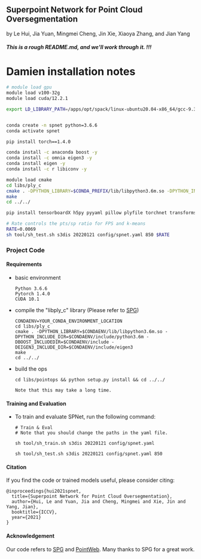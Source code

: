 ## Superpoint Network for Point Cloud Oversegmentation  

by Le Hui, Jia Yuan, Mingmei Cheng, Jin Xie, Xiaoya Zhang, and Jian Yang



#####  This is a rough README.md, and we'll work through it. !!!

# Damien installation notes

```bash
# module load gpu
module load v100-32g
module load cuda/12.2.1

export LD_LIBRARY_PATH=/apps/opt/spack/linux-ubuntu20.04-x86_64/gcc-9.3.0/cuda-12.2.1-762mhumcr6r5qnnzu4polhx65hthh6iv/lib64:$LD_LIBRARY_PATH


conda create -n spnet python=3.6.6
conda activate spnet

pip install torch==1.4.0

conda install -c anaconda boost -y
conda install -c omnia eigen3 -y
conda install eigen -y
conda install -c r libiconv -y

module load cmake
cd libs/ply_c
cmake . -DPYTHON_LIBRARY=$CONDA_PREFIX/lib/libpython3.6m.so -DPYTHON_INCLUDE_DIR=$CONDA_PREFIX/include/python3.6m -DBOOST_INCLUDEDIR=$CONDA_PREFIX/include -DEIGEN3_INCLUDE_DIR=$CONDA_PREFIX/include/eigen3
make
cd ../../

pip install tensorboardX h5py pyyaml pillow plyfile torchnet transforms3d scikit-learn tqdm 

# Rate controls the pts/sp ratio for FPS and k-means
RATE=0.0069
sh tool/sh_test.sh s3dis 20220121 config/spnet.yaml 850 $RATE

```


### Project Code

#### Requirements

* basic environment
    ```
    Python 3.6.6
    Pytorch 1.4.0
    CUDA 10.1
    ```

* compile the "libply_c" library (Please refer to [SPG](https://github.com/loicland/superpoint_graph))

  ```
  CONDAENV=YOUR_CONDA_ENVIRONMENT_LOCATION
  cd libs/ply_c
  cmake . -DPYTHON_LIBRARY=$CONDAENV/lib/libpython3.6m.so -DPYTHON_INCLUDE_DIR=$CONDAENV/include/python3.6m -DBOOST_INCLUDEDIR=$CONDAENV/include -DEIGEN3_INCLUDE_DIR=$CONDAENV/include/eigen3
  make
  cd ../../
  ```
  
* build the ops

  ```
  cd libs/pointops && python setup.py install && cd ../../
  
  Note that this may take a long time.
  ```


#### Training and Evaluation

* To train and evaluate SPNet, run the following command:

    ```
    # Train & Eval
    # Note that you should change the paths in the yaml file.
    
    sh tool/sh_train.sh s3dis 20220121 config/spnet.yaml
    
    sh tool/sh_test.sh s3dis 20220121 config/spnet.yaml 850
    ```


#### Citation

If you find the code or trained models useful, please consider citing:

```
@inproceedings{hui2021spnet,
  title={Superpoint Network for Point Cloud Oversegmentation},
  author={Hui, Le and Yuan, Jia and Cheng, Mingmei and Xie, Jin and Yang, Jian},
  booktitle={ICCV},
  year={2021}
}

```

#### Acknowledgement

Our code refers to [SPG](https://github.com/loicland/superpoint_graph) and [PointWeb](https://github.com/hszhao/PointWeb). Many thanks to SPG for a great work.